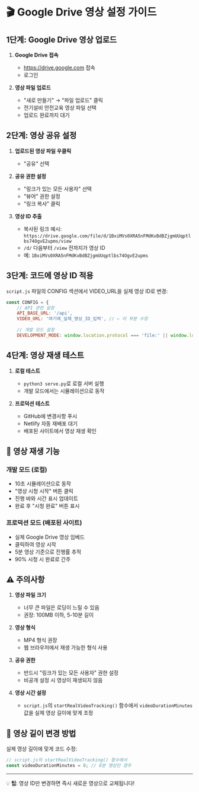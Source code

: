 # 🎬 Google Drive 영상 설정 가이드

## 1단계: Google Drive 영상 업로드

1. **Google Drive 접속**
   - https://drive.google.com 접속
   - 로그인

2. **영상 파일 업로드**
   - "새로 만들기" → "파일 업로드" 클릭
   - 전기설비 안전교육 영상 파일 선택
   - 업로드 완료까지 대기

## 2단계: 영상 공유 설정

1. **업로드된 영상 파일 우클릭**
   - "공유" 선택

2. **공유 권한 설정**
   - "링크가 있는 모든 사용자" 선택
   - "뷰어" 권한 설정
   - "링크 복사" 클릭

3. **영상 ID 추출**
   - 복사된 링크 예시: `https://drive.google.com/file/d/1BxiMVs0XRA5nFMdKvBdBZjgmUUqptlbs74OgvE2upms/view`
   - `/d/` 다음부터 `/view` 전까지가 영상 ID
   - 예: `1BxiMVs0XRA5nFMdKvBdBZjgmUUqptlbs74OgvE2upms`

## 3단계: 코드에 영상 ID 적용

`script.js` 파일의 CONFIG 섹션에서 VIDEO_URL을 실제 영상 ID로 변경:

```javascript
const CONFIG = {
    // API 관련 설정
    API_BASE_URL: '/api',
    VIDEO_URL: '여기에_실제_영상_ID_입력', // ← 이 부분 수정
    
    // 개발 모드 설정
    DEVELOPMENT_MODE: window.location.protocol === 'file:' || window.location.hostname === 'localhost' || window.location.hostname === '127.0.0.1',
```

## 4단계: 영상 재생 테스트

1. **로컬 테스트**
   - `python3 serve.py`로 로컬 서버 실행
   - 개발 모드에서는 시뮬레이션으로 동작

2. **프로덕션 테스트**
   - GitHub에 변경사항 푸시
   - Netlify 자동 재배포 대기
   - 배포된 사이트에서 영상 재생 확인

## 🔧 영상 재생 기능

### 개발 모드 (로컬)
- 10초 시뮬레이션으로 동작
- "영상 시청 시작" 버튼 클릭
- 진행 바와 시간 표시 업데이트
- 완료 후 "시청 완료" 버튼 표시

### 프로덕션 모드 (배포된 사이트)
- 실제 Google Drive 영상 임베드
- 클릭하여 영상 시작
- 5분 영상 기준으로 진행률 추적
- 90% 시청 시 완료로 간주

## ⚠️ 주의사항

1. **영상 파일 크기**
   - 너무 큰 파일은 로딩이 느릴 수 있음
   - 권장: 100MB 이하, 5-10분 길이

2. **영상 형식**
   - MP4 형식 권장
   - 웹 브라우저에서 재생 가능한 형식 사용

3. **공유 권한**
   - 반드시 "링크가 있는 모든 사용자" 권한 설정
   - 비공개 설정 시 영상이 재생되지 않음

4. **영상 시간 설정**
   - `script.js`의 `startRealVideoTracking()` 함수에서 `videoDurationMinutes` 값을 실제 영상 길이에 맞게 조정

## 🎯 영상 길이 변경 방법

실제 영상 길이에 맞게 코드 수정:

```javascript
// script.js의 startRealVideoTracking() 함수에서
const videoDurationMinutes = 8; // 8분 영상인 경우
```

---

💡 **팁**: 영상 ID만 변경하면 즉시 새로운 영상으로 교체됩니다!